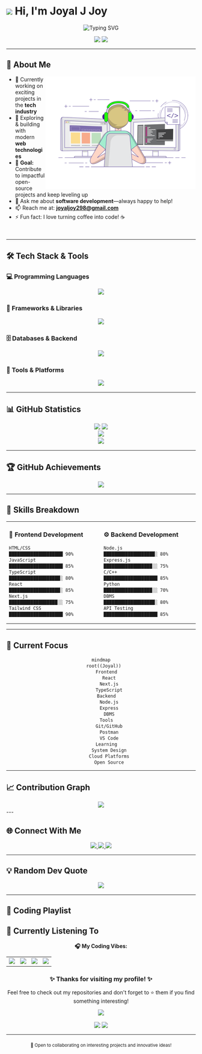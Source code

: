  # <img src="https://raw.githubusercontent.com/MartinHeinz/MartinHeinz/master/wave.gif" width="30px"> Hi, I'm Joyal J Joy  

<div align="center">
  <img src="https://readme-typing-svg.herokuapp.com?font=Fira+Code&size=32&duration=2800&pause=2000&color=A9FEF7&center=true&vCenter=true&width=940&lines=Software+Developer;Full+Stack+Enthusiast;Always+Learning+New+Technologies;Building+Cool+Things+With+Code" alt="Typing SVG" />
</div>

<p align="center">
  <img src="https://komarev.com/ghpvc/?username=JoyalJJoy&color=blueviolet&style=flat-square&label=Profile+Views" />
  <img src="https://img.shields.io/github/followers/JoyalJJoy?style=flat-square&color=blue" />
</p>

---

## 🚀 About Me

<img align="right" alt="Coding" width="400" src="https://raw.githubusercontent.com/devSouvik/devSouvik/master/gif3.gif">

- 🔭 Currently working on exciting projects in the **tech industry**
- 🌱 Exploring & building with modern **web technologies**
- 🎯 **Goal:** Contribute to impactful open-source projects and keep leveling up
- 💬 Ask me about **software development**—always happy to help!
- 📫 Reach me at: **joyaljoy298@gmail.com**
- ⚡ Fun fact: I love turning coffee into code! ☕

<br clear="both" />

---

## 🛠️ Tech Stack & Tools

### 💻 Programming Languages
<p align="center">
  <img src="https://skillicons.dev/icons?i=html,css,js,ts,c,cpp,python,java" />
</p>

### 🚀 Frameworks & Libraries  
<p align="center">
  <img src="https://skillicons.dev/icons?i=react,nextjs,nodejs,express,tailwind,bootstrap" />
</p>

### 🗄️ Databases & Backend
<p align="center">
  <img src="https://skillicons.dev/icons?i=mysql,mongodb,postgresql,firebase" />
</p>

### 🔧 Tools & Platforms
<p align="center">
  <img src="https://skillicons.dev/icons?i=git,github,vscode,postman,docker,figma" />
</p>

---

## 📊 GitHub Statistics

<div align="center">
  <img height="180em" src="https://github-readme-stats.vercel.app/api?username=JoyalJJoy&show_icons=true&theme=tokyonight&include_all_commits=true&count_private=true&hide_border=true&bg_color=0D1117&title_color=F85D7F&icon_color=F8D866&text_color=FFF"/>
  <img height="180em" src="https://github-readme-stats.vercel.app/api/top-langs/?username=JoyalJJoy&layout=compact&theme=tokyonight&hide_border=true&bg_color=0D1117&title_color=F85D7F&text_color=FFF"/>
</div>

<div align="center">
  <img src="https://github-readme-streak-stats.herokuapp.com/?user=JoyalJJoy&theme=tokyonight&hide_border=true&background=0D1117&stroke=0000&ring=F85D7F&fire=F8D866&currStreakLabel=FFF" />
</div>

<div align="center">
  <img src="https://github-readme-activity-graph.vercel.app/graph?username=JoyalJJoy&theme=tokyo-night&bg_color=0D1117&color=F8D866&line=F85D7F&point=FFFFFF&area=true&hide_border=true" />
</div>

---

## 🏆 GitHub Achievements

<div align="center">
  <img src="https://github-profile-trophy.vercel.app/?username=JoyalJJoy&theme=tokyonight&no-frame=true&column=7&margin-w=15&margin-h=15" />
</div>

---

## 💼 Skills Breakdown

<table>
<tr>
<td width="50%">

### 🎨 Frontend Development
```text
HTML/CSS        ████████████████████ 90%
JavaScript      ████████████████████ 85%
TypeScript      ███████████████████░ 80%
React           ███████████████████░ 85%
Next.js         ██████████████████░░ 75%
Tailwind CSS    ████████████████████ 90%
```

</td>
<td width="50%">

### ⚙️ Backend Development  
```text
Node.js         ███████████████████░ 80%
Express.js      ██████████████████░░ 75%
C/C++          ████████████████████ 85%
Python          ██████████████████░░ 70%
DBMS           ███████████████████░ 80%
API Testing     ████████████████████ 85%
```

</td>
</tr>
</table>

---

## 🎯 Current Focus

<div align="center">

```mermaid
mindmap
  root((Joyal))
    Frontend
      React
      Next.js
      TypeScript
    Backend
      Node.js
      Express
      DBMS
    Tools
      Git/GitHub
      Postman
      VS Code
    Learning
      System Design
      Cloud Platforms
      Open Source
```

</div>

---

## 📈 Contribution Graph

 <div align="center">
  <img src="https://capsule-render.vercel.app/api?type=waving&color=gradient&customColorList=6,11,20&height=180&section=footer&text=Thanks%20for%20visiting!&fontSize=42&fontColor=fff&animation=twinkling" />
</div>
---

## 🌐 Connect With Me

<div align="center">
  <a href="https://www.linkedin.com/in/joyal-j-joy-410284286">
    <img src="https://img.shields.io/badge/LinkedIn-0077B5?style=for-the-badge&logo=linkedin&logoColor=white" />
  </a>
  <a href="mailto:joyaljoy298@gmail.com">
    <img src="https://img.shields.io/badge/Gmail-D14836?style=for-the-badge&logo=gmail&logoColor=white" />
  </a>
  <a href="https://github.com/JoyalJJoy">
    <img src="https://img.shields.io/badge/GitHub-100000?style=for-the-badge&logo=github&logoColor=white" />
  </a>
</div>

---

## 💡 Random Dev Quote

<div align="center">
  <img src="https://quotes-github-readme.vercel.app/api?type=horizontal&theme=tokyonight" />
</div>

---

## 🎵 Coding Playlist

 ## 🎵 Currently Listening To

<div align="center">
  
**🎧 My Coding Vibes:**
  
<table>
<tr>
<td align="center" width="25%">
  <img src="https://img.shields.io/badge/Lo--Fi-Hip%20Hop-blueviolet?style=for-the-badge&logo=spotify&logoColor=white" />
</td>
<td align="center" width="25%">
  <img src="https://img.shields.io/badge/Electronic-Music-blue?style=for-the-badge&logo=spotify&logoColor=white" />
</td>
<td align="center" width="25%">
  <img src="https://img.shields.io/badge/Ambient-Sounds-green?style=for-the-badge&logo=spotify&logoColor=white" />
</td>
<td align="center" width="25%">
  <img src="https://img.shields.io/badge/Focus-Beats-orange?style=for-the-badge&logo=spotify&logoColor=white" />
</td>
</tr>
</table>

</div>

<div align="center">
  <h3>✨ Thanks for visiting my profile! ✨</h3>
  <p>Feel free to check out my repositories and don't forget to ⭐ them if you find something interesting!</p>
  
  <img src="https://raw.githubusercontent.com/trinib/trinib/snake/github-contribution-grid-snake-dark.svg" />
  
  <p>
    <img src="https://forthebadge.com/images/badges/built-with-love.svg" />
    <img src="https://forthebadge.com/images/badges/powered-by-coffee.svg" />
  </p>
</div>

---

<div align="center">
  <sub>🤝 Open to collaborating on interesting projects and innovative ideas!</sub>
</div>

